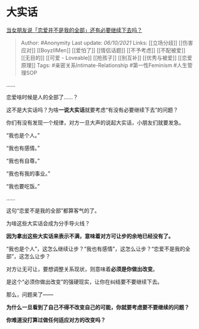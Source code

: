 # 大实话
[当女朋友说「恋爱并不是我的全部」还有必要继续下去吗？](https://www.zhihu.com/question/485949394/answer/2151439382)

> Author: #Anonymity 
Last update: *06/10/2021* 
Links: [[立场分歧]] [[伤害应对]] [[BoyzIIMen]] [[爱怕了]] [[情侣话题]] [[不予考虑]] [[不配被爱]] [[无目的]] [[可爱 - Loveable]] [[抢孩子]] [[别互补]] [[优秀与被爱]] [[恋爱原理]] 
Tags: #亲密关系Intimate-Relationship #第一性Feminism #人生管理SOP 

……

恋爱啥时候是人的全部了……？

这不是大实话吗？为啥**一说大实话**就要考虑“有没有必要继续下去”的问题？

你们有没有发现一个规律，对方一旦大声的说起大实话，小朋友们就要发急。

“我也是个人。”

“我也有感情。”

“我也有自尊。”

“我也有我的事业。”

“我也要吃饭。”

……

这句“恋爱不是我的全部”都算客气的了。

为啥这些大实话会成为分手导火线？

**因为拿出这些大实话来表示不满，意味着对方可让步的余地已经没有了。**

“我也是个人”，这怎么继续让步？“我也有感情”，这怎么让步？“恋爱不是我的全部”，这怎么让步？

对方让无可让，要想调整关系现状，则意味着**必须是你做出改变**。

是这个“必须你做出改变”的强硬现实，让你在纠结要不要继续下去。

那么，问题来了——

**为什么一旦看到了自己不得不改变自己的可能，你就要考虑要不要继续的问题？**

**你难道没打算过做任何适应对方的改变吗？**

  
 